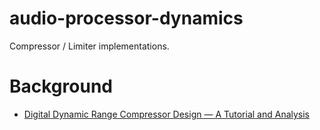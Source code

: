 # audio-processor-dynamics
Compressor / Limiter implementations.

# Background
* [Digital Dynamic Range Compressor Design — A Tutorial and Analysis](https://www.eecs.qmul.ac.uk/~josh/documents/2012/GiannoulisMassbergReiss-dynamicrangecompression-JAES2012.pdf)